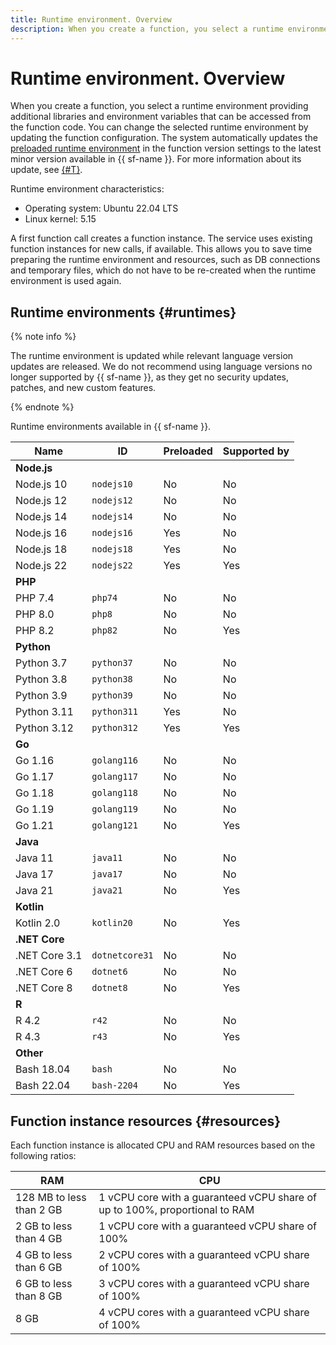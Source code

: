```yaml
---
title: Runtime environment. Overview
description: When you create a function, you select a runtime environment providing additional libraries and environment variables that can be accessed from the function code. You can change the selected runtime environment by updating the function configuration.
---
```


# Runtime environment. Overview

When you create a function, you select a runtime environment providing additional libraries and environment variables that can be accessed from the function code. You can change the selected runtime environment by updating the function configuration. The system automatically updates the [preloaded runtime environment](./preload-runtime.md) in the function version settings to the latest minor version available in {{ sf-name }}. For more information about its update, see [{#T}](preload-runtime.md#update).

Runtime environment characteristics:

- Operating system: Ubuntu 22.04 LTS
- Linux kernel: 5.15

A first function call creates a function instance. The service uses existing function instances for new calls, if available. This allows you to save time preparing the runtime environment and resources, such as DB connections and temporary files, which do not have to be re-created when the runtime environment is used again.

## Runtime environments {#runtimes}

{% note info %}

The runtime environment is updated while relevant language version updates are released. We do not recommend using language versions no longer supported by {{ sf-name }}, as they get no security updates, patches, and new custom features.

{% endnote %}

Runtime environments available in {{ sf-name }}.

| Name | ID | Preloaded | Supported by |
| ---- | ---- | ---- | ---- |
| **Node.js** |  |  |
| Node.js 10 | `nodejs10` | No | No |
| Node.js 12 | `nodejs12` | No | No |
| Node.js 14 | `nodejs14` | No | No |
| Node.js 16 | `nodejs16` | Yes | No |
| Node.js 18 | `nodejs18` | Yes | No |
| Node.js 22 | `nodejs22` | Yes | Yes  |
| **PHP** |  |  |
| PHP 7.4 | `php74` | No | No |
| PHP 8.0 | `php8`  | No | No |
| PHP 8.2 | `php82`  | No | Yes |
| **Python** |  |  |
| Python 3.7 | `python37` | No | No |
| Python 3.8 | `python38` | No | No |
| Python 3.9 | `python39` | No | No |
| Python 3.11 | `python311` | Yes | No |
| Python 3.12 | `python312` | Yes | Yes |
| **Go** |  |  |
| Go 1.16 | `golang116` | No | No |
| Go 1.17 | `golang117` | No | No |
| Go 1.18 | `golang118` | No | No |
| Go 1.19 | `golang119` | No | No |
| Go 1.21 | `golang121` | No | Yes |
| **Java** |  |  |
| Java 11 | `java11` | No | No |
| Java 17 | `java17` | No | No |
| Java 21 | `java21` | No | Yes |
| **Kotlin** |  |  |
| Kotlin 2.0 | `kotlin20` | No | Yes |
| **.NET Core** |  |  |
| .NET Core 3.1 | `dotnetcore31` | No | No |
| .NET Core 6 | `dotnet6` | No | No |
| .NET Core 8 | `dotnet8` | No | Yes |
| **R** |  |  |
| R 4.2 | `r42` | No | No |
| R 4.3 | `r43` | No | Yes |
| **Other** |  |  |
| Bash 18.04 | `bash` | No | No |
| Bash 22.04 | `bash-2204` | No | Yes |

## Function instance resources {#resources}

Each function instance is allocated CPU and RAM resources based on the following ratios:

RAM | CPU
--- | ---
128 MB to less than 2 GB | 1 vCPU core with a guaranteed vCPU share of up to 100%, proportional to RAM
2 GB to less than 4 GB | 1 vCPU core with a guaranteed vCPU share of 100%
4 GB to less than 6 GB | 2 vCPU cores with a guaranteed vCPU share of 100%
6 GB to less than 8 GB | 3 vCPU cores with a guaranteed vCPU share of 100%
8 GB | 4 vCPU cores with a guaranteed vCPU share of 100%
